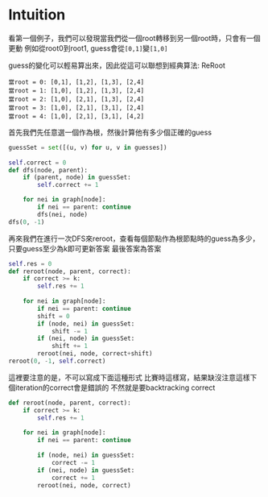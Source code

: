 # Intuition

看第一個例子，我們可以發現當我們從一個root轉移到另一個root時，只會有一個更動
例如從root0到root1, guess會從`[0,1]`變`[1,0]`

guess的變化可以輕易算出來，因此從這可以聯想到經典算法: ReRoot

```
當root = 0: [0,1], [1,2], [1,3], [2,4]
當root = 1: [1,0], [1,2], [1,3], [2,4]
當root = 2: [1,0], [2,1], [1,3], [2,4]
當root = 3: [1,0], [2,1], [3,1], [2,4]
當root = 4: [1,0], [2,1], [3,1], [4,2]
```

首先我們先任意選一個作為根，然後計算他有多少個正確的guess

```py
guessSet = set([(u, v) for u, v in guesses])
        
self.correct = 0
def dfs(node, parent):
    if (parent, node) in guessSet:
        self.correct += 1

    for nei in graph[node]:
        if nei == parent: continue
        dfs(nei, node)    
dfs(0, -1)
```

再來我們在進行一次DFS來reroot，查看每個節點作為根節點時的guess為多少，只要guess至少為k即可更新答案
最後答案為答案

```py
self.res = 0
def reroot(node, parent, correct):
    if correct >= k:
        self.res += 1
        
    for nei in graph[node]:
        if nei == parent: continue
        shift = 0
        if (node, nei) in guessSet:
            shift -= 1
        if (nei, node) in guessSet:
            shift += 1
        reroot(nei, node, correct+shift)
reroot(0, -1, self.correct)
```

這裡要注意的是，不可以寫成下面這種形式
比賽時這樣寫，結果缺沒注意這樣下個iteration的correct會是錯誤的
不然就是要backtracking correct

```py
def reroot(node, parent, correct):
    if correct >= k:
        self.res += 1
        
    for nei in graph[node]:
        if nei == parent: continue
        
        if (node, nei) in guessSet:
            correct -= 1
        if (nei, node) in guessSet:
            correct += 1
        reroot(nei, node, correct)
```